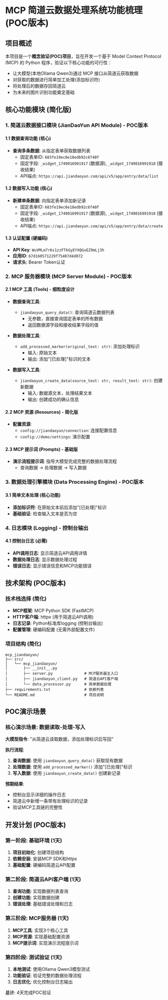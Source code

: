 # MCP 简道云数据处理系统功能梳理 (POC版本)

## 项目概述

本项目是一个**概念验证(POC)项目**，旨在开发一个基于 Model Context Protocol (MCP) 的 Python 程序，验证以下核心功能的可行性：
- 让大模型(本地Ollama Qwen3)通过 MCP 接口从简道云获取数据
- 对获取的数据进行简单加工处理(添加标识符)
- 将处理后的数据存回简道云
- 为未来的图片识别功能奠定基础

## 核心功能模块 (简化版)

### 1. 简道云数据接口模块 (JianDaoYun API Module) - POC版本

#### 1.1 数据查询功能 (核心)
- **查询多条数据**: 从指定表单获取数据列表
  - 固定表单ID: `683fe19ec8e18edb92c6f40f`
  - 固定字段: `_widget_1749016991917` (数据源), `_widget_1749016991918` (接收结果)
  - API端点: `https://api.jiandaoyun.com/api/v5/app/entry/data/list`

#### 1.2 数据写入功能 (核心)
- **新建单条数据**: 向指定表单添加新记录
  - 固定表单ID: `683fe19ec8e18edb92c6f40f`
  - 固定字段: `_widget_1749016991917` (数据源), `_widget_1749016991918` (接收结果)
  - API端点: `https://api.jiandaoyun.com/api/v5/app/entry/data/create`

#### 1.3 认证配置 (硬编码)
- **API Key**: `WuVMLm7r6s1zzFTkGyEYXQGxEZ9mLj3h`
- **应用ID**: `67d160571229f75407d4d072`
- **请求头**: Bearer Token认证

### 2. MCP 服务器模块 (MCP Server Module) - POC版本

#### 2.1 MCP 工具 (Tools) - 细粒度设计
- **数据查询工具**:
  - `jiandaoyun_query_data()`: 查询简道云数据列表
    - 无参数，直接查询固定表单的所有数据
    - 返回数据源字段和接收结果字段的值

- **数据处理工具**:
  - `add_processed_marker(original_text: str)`: 添加处理标识
    - 输入: 原始文本
    - 输出: 添加"[已处理]"标识的文本

- **数据写入工具**:
  - `jiandaoyun_create_data(source_text: str, result_text: str)`: 创建新数据
    - 输入: 数据源文本，处理结果文本
    - 输出: 创建成功的确认信息

#### 2.2 MCP 资源 (Resources) - 简化版
- **配置资源**:
  - `config://jiandaoyun/connection`: 连接配置信息
  - `config://demo/settings`: 演示配置

#### 2.3 MCP 提示词 (Prompts) - 基础版
- **演示流程提示词**: 指导大模型完成完整的数据处理流程
  - 查询数据 → 处理数据 → 写入数据

### 3. 数据处理引擎模块 (Data Processing Engine) - POC版本

#### 3.1 简单文本处理 (核心功能)
- **添加标识符**: 在原始文本前后添加"[已处理]"标识
- **基础验证**: 检查输入文本是否为空

### 4. 日志模块 (Logging) - 控制台输出

#### 4.1 控制台日志 (必需)
- **API调用日志**: 显示简道云API调用详情
- **数据处理日志**: 显示数据处理过程
- **错误日志**: 显示错误信息和MCP功能错误

## 技术架构 (POC版本)

### 技术栈选择 (简化)
- **MCP框架**: MCP Python SDK (FastMCP)
- **HTTP客户端**: httpx (用于简道云API调用)
- **日志记录**: Python标准库logging (控制台输出)
- **配置管理**: 硬编码配置 (无需外部配置文件)

### 项目结构 (简化)
```text
mcp_jiandaoyun/
├── src/
│   └── mcp_jiandaoyun/
│       ├── __init__.py
│       ├── server.py              # MCP服务器主入口
│       ├── jiandaoyun_client.py   # 简道云API客户端
│       └── data_processor.py      # 简单数据处理
├── requirements.txt               # 依赖列表
└── README.md                      # 项目说明
```

## POC演示场景

### 核心演示场景: 数据读取-处理-写入
**大模型指令**: "从简道云读取数据，添加处理标识后写回"

**执行流程**:
1. **查询数据**: 使用 `jiandaoyun_query_data()` 获取现有数据
2. **处理数据**: 使用 `add_processed_marker()` 添加"[已处理]"标识
3. **写入数据**: 使用 `jiandaoyun_create_data()` 创建新记录

**预期结果**:
- 控制台显示详细的操作日志
- 简道云中新增一条带有处理标识的记录
- 验证MCP工具链的完整性

## 开发计划 (POC版本)

### 第一阶段: 基础环境 (1天)
1. **项目初始化**: 创建项目结构
2. **依赖安装**: 安装MCP SDK和httpx
3. **基础配置**: 硬编码简道云API配置

### 第二阶段: 简道云API客户端 (1天)
1. **查询功能**: 实现数据列表查询
2. **创建功能**: 实现数据创建
3. **错误处理**: 基础错误处理和日志

### 第三阶段: MCP服务器 (1天)
1. **MCP工具**: 实现3个核心工具
2. **MCP资源**: 实现基础配置资源
3. **MCP提示词**: 实现演示流程提示词

### 第四阶段: 测试验证 (1天)
1. **本地测试**: 使用Ollama Qwen3模型测试
2. **功能验证**: 验证完整的数据处理流程
3. **日志优化**: 优化控制台日志输出

**总计**: 4天完成POC验证